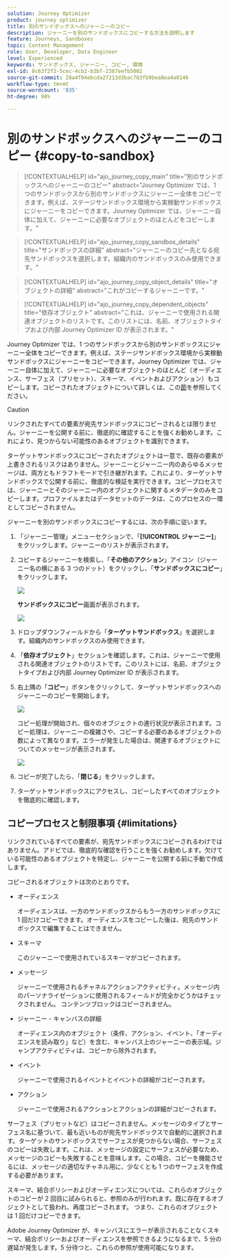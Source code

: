 ```yaml
---
solution: Journey Optimizer
product: journey optimizer
title: 別のサンドボックスへのジャーニーのコピー
description: ジャーニーを別のサンドボックスにコピーする方法を説明します
feature: Journeys, Sandboxes
topic: Content Management
role: User, Developer, Data Engineer
level: Experienced
keywords: サンドボックス, ジャーニー, コピー, 環境
exl-id: 8c63f2f2-5cec-4cb2-b3bf-2387eefb5002
source-git-commit: 28a4f04ebcda27213d3bac763fb9bea8ea4a0146
workflow-type: tm+mt
source-wordcount: '835'
ht-degree: 98%

---
```


# 別のサンドボックスへのジャーニーのコピー {#copy-to-sandbox}

>[!CONTEXTUALHELP]
>id="ajo_journey_copy_main"
>title="別のサンドボックスへのジャーニーのコピー"
>abstract="Journey Optimizer では、1 つのサンドボックスから別のサンドボックスにジャーニー全体をコピーできます。例えば、ステージサンドボックス環境から実稼動サンドボックスにジャーニーをコピーできます。Journey Optimizer では、ジャーニー自体に加えて、ジャーニーに必要なオブジェクトのほとんどをコピーします。"

>[!CONTEXTUALHELP]
>id="ajo_journey_copy_sandbox_details"
>title="サンドボックスの詳細"
>abstract="ジャーニーのコピー先となる宛先サンドボックスを選択します。組織内のサンドボックスのみ使用できます。"

>[!CONTEXTUALHELP]
>id="ajo_journey_copy_object_details"
>title="オブジェクトの詳細"
>abstract="これがコピーするジャーニーです。"

>[!CONTEXTUALHELP]
>id="ajo_journey_copy_dependent_objects"
>title="依存オブジェクト"
>abstract="これは、ジャーニーで使用される関連オブジェクトのリストです。このリストには、名前、オブジェクトタイプおよび内部 Journey Optimizer ID が表示されます。"

Journey Optimizer では、1 つのサンドボックスから別のサンドボックスにジャーニー全体をコピーできます。例えば、ステージサンドボックス環境から実稼動サンドボックスにジャーニーをコピーできます。Journey Optimizer では、ジャーニー自体に加えて、ジャーニーに必要なオブジェクトのほとんど（オーディエンス、サーフェス（プリセット）、スキーマ、イベントおよびアクション）もコピーします。コピーされたオブジェクトについて詳しくは、この[節](#limitations)を参照してください。

>[!CAUTION]
>
>リンクされたすべての要素が宛先サンドボックスにコピーされるとは限りません。ジャーニーを公開する前に、徹底的に確認することを強くお勧めします。これにより、見つからない可能性のあるオブジェクトを識別できます。

ターゲットサンドボックスにコピーされたオブジェクトは一意で、既存の要素が上書きされるリスクはありません。ジャーニーとジャーニー内のあらゆるメッセージは、両方ともドラフトモードで引き継がれます。これにより、ターゲットサンドボックスで公開する前に、徹底的な検証を実行できます。コピープロセスでは、ジャーニーとそのジャーニー内のオブジェクトに関するメタデータのみをコピーします。プロファイルまたはデータセットのデータは、このプロセスの一環としてコピーされません。

ジャーニーを別のサンドボックスにコピーするには、次の手順に従います。

1. 「ジャーニー管理」メニューセクションで、「**[!UICONTROL ジャーニー]**」をクリックします。ジャーニーのリストが表示されます。

2. コピーするジャーニーを検索し、「**その他のアクション**」アイコン（ジャーニー名の横にある 3 つのドット）をクリックし、「**サンドボックスにコピー**」をクリックします。

   ![](assets/copy-sandbox1.png)

   **サンドボックスにコピー**&#x200B;画面が表示されます。

   ![](assets/copy-sandbox2.png)

3. ドロップダウンフィールドから「**ターゲットサンドボックス**」を選択します。組織内のサンドボックスのみ使用できます。

4. 「**依存オブジェクト**」セクションを確認します。これは、ジャーニーで使用される関連オブジェクトのリストです。このリストには、名前、オブジェクトタイプおよび内部 Journey Optimizer ID が表示されます。

5. 右上隅の「**コピー**」ボタンをクリックして、ターゲットサンドボックスへのジャーニーのコピーを開始します。

   ![](assets/copy-sandbox3.png)

   コピー処理が開始され、個々のオブジェクトの進行状況が表示されます。コピー処理は、ジャーニーの複雑さや、コピーする必要のあるオブジェクトの数によって異なります。エラーが発生した場合は、関連するオブジェクトについてのメッセージが表示されます。

   ![](assets/copy-sandbox4.png)

6. コピーが完了したら、「**閉じる**」をクリックします。

7. ターゲットサンドボックスにアクセスし、コピーしたすべてのオブジェクトを徹底的に確認します。

## コピープロセスと制限事項 {#limitations}

リンクされているすべての要素が、宛先サンドボックスにコピーされるわけではありません。アドビでは、徹底的な確認を行うことを強くお勧めします。欠けている可能性のあるオブジェクトを特定し、ジャーニーを公開する前に手動で作成します。

コピーされるオブジェクトは次のとおりです。

* オーディエンス

  オーディエンスは、一方のサンドボックスからもう一方のサンドボックスに 1 回だけコピーできます。オーディエンスをコピーした後は、宛先のサンドボックスで編集することはできません。

* スキーマ

  このジャーニーで使用されているスキーマがコピーされます。

* メッセージ

  ジャーニーで使用されるチャネルアクションアクティビティ。メッセージ内のパーソナライゼーションに使用されるフィールドが完全かどうかはチェックされません。 コンテンツブロックはコピーされません。

* ジャーニー - キャンバスの詳細

  オーディエンス内のオブジェクト（条件、アクション、イベント、「オーディエンスを読み取り」など）を含む、キャンバス上のジャーニーの表示域。ジャンプアクティビティは、コピーから除外されます。

* イベント

  ジャーニーで使用されるイベントとイベントの詳細がコピーされます。

* アクション

  ジャーニーで使用されるアクションとアクションの詳細がコピーされます。

サーフェス（プリセットなど）はコピーされません。メッセージのタイプとサーフェス名に基づいて、最も近いものが宛先サンドボックスで自動的に選択されます。ターゲットのサンドボックスでサーフェスが見つからない場合、サーフェスのコピーは失敗します。これは、メッセージの設定にサーフェスが必要なため、メッセージのコピーも失敗することを意味します。この場合、コピーを機能させるには、メッセージの適切なチャネル用に、少なくとも 1 つのサーフェスを作成する必要があります。

スキーマ、結合ポリシーおよびオーディエンスについては、これらのオブジェクトのコピーが 2 回目に試みられると、参照のみが行われます。既に存在するオブジェクトとして扱われ、再度コピーされます。 つまり、これらのオブジェクトは 1 回だけコピーできます。

Adobe Journey Optimizer が、キャンバスにエラーが表示されることなくスキーマ、結合ポリシーおよびオーディエンスを参照できるようになるまで、5 分の遅延が発生します。5 分待つと、これらの参照が使用可能になります。
